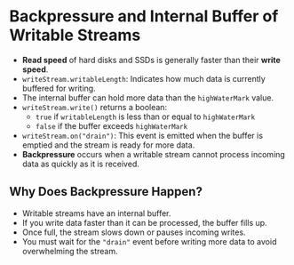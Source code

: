 # Backpressure and Internal Buffer of Writable Streams

- **Read speed** of hard disks and SSDs is generally faster than their **write speed**.
- `writeStream.writableLength`: Indicates how much data is currently buffered for writing.
- The internal buffer can hold more data than the `highWaterMark` value.
- `writeStream.write()` returns a boolean:
    - `true` if `writableLength` is less than or equal to `highWaterMark`
    - `false` if the buffer exceeds `highWaterMark`
- `writeStream.on("drain")`: This event is emitted when the buffer is emptied and the stream is ready for more data.
- **Backpressure** occurs when a writable stream cannot process incoming data as quickly as it is received.

## Why Does Backpressure Happen?

- Writable streams have an internal buffer.
- If you write data faster than it can be processed, the buffer fills up.
- Once full, the stream slows down or pauses incoming writes.
- You must wait for the `"drain"` event before writing more data to avoid overwhelming the stream.
